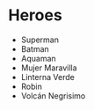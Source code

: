 # Heroes

* Superman
* Batman
* Aquaman
* Mujer Maravilla
* Linterna Verde
* Robin
* Volcán Negrisimo
